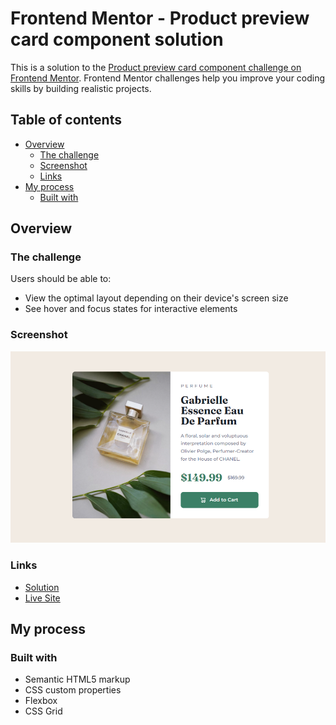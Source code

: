 # Frontend Mentor - Product preview card component solution

This is a solution to the [Product preview card component challenge on Frontend Mentor](https://www.frontendmentor.io/challenges/product-preview-card-component-GO7UmttRfa). Frontend Mentor challenges help you improve your coding skills by building realistic projects. 

## Table of contents

- [Overview](#overview)
  - [The challenge](#the-challenge)
  - [Screenshot](#screenshot)
  - [Links](#links)
- [My process](#my-process)
  - [Built with](#built-with)

## Overview

### The challenge

Users should be able to:

- View the optimal layout depending on their device's screen size
- See hover and focus states for interactive elements

### Screenshot

![](./ScreenShot.png)


### Links

- [Solution](https://github.com/Dev0Valley/product-preview-card-component-main)
- [Live Site](https://dev0valley.github.io/product-preview-card-component-main/)

## My process

### Built with

- Semantic HTML5 markup
- CSS custom properties
- Flexbox
- CSS Grid

